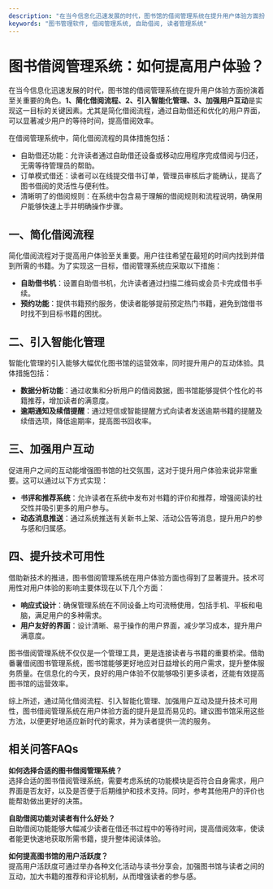 ```yaml
---
description: "在当今信息化迅速发展的时代，图书馆的借阅管理系统在提升用户体验方面扮演着至关重要的角色。**1、简化借阅流程、2、引入智能化管理、3、加强用户互动**是实现这一目标的关键因素。尤其是简化借阅流程，通过自助借还和优化的用户界面，可以显著减少用户的等待时间，提高借阅效率。"
keywords: "图书管理软件, 借阅管理系统, 自助借阅, 读者管理系统"
---
```

# 图书借阅管理系统：如何提高用户体验？

在当今信息化迅速发展的时代，图书馆的借阅管理系统在提升用户体验方面扮演着至关重要的角色。**1、简化借阅流程、2、引入智能化管理、3、加强用户互动**是实现这一目标的关键因素。尤其是简化借阅流程，通过自助借还和优化的用户界面，可以显著减少用户的等待时间，提高借阅效率。

在借阅管理系统中，简化借阅流程的具体措施包括：

- 自助借还功能：允许读者通过自助借还设备或移动应用程序完成借阅与归还，无需等待管理员的帮助。
- 订单模式借还：读者可以在线提交借书订单，管理员审核后才能确认，提高了图书借阅的灵活性与便利性。
- 清晰明了的借阅规则：在系统中包含易于理解的借阅规则和流程说明，确保用户能够快速上手并明确操作步骤。

## **一、简化借阅流程**

简化借阅流程对于提高用户体验至关重要。用户往往希望在最短的时间内找到并借到所需的书籍。为了实现这一目标，借阅管理系统应采取以下措施：

- **自助借书机**：设置自助借书机，允许读者通过扫描二维码或会员卡完成借书手续。
- **预约功能**：提供书籍预约服务，使读者能够提前预定热门书籍，避免到馆借书时找不到目标书籍的困扰。
  
## **二、引入智能化管理**

智能化管理的引入能够大幅优化图书馆的运营效率，同时提升用户的互动体验。具体措施包括：

- **数据分析功能**：通过收集和分析用户的借阅数据，图书馆能够提供个性化的书籍推荐，增加读者的满意度。
- **逾期通知及续借提醒**：通过短信或智能提醒方式向读者发送逾期书籍的提醒及续借选项，降低逾期率，提高图书回收率。

## **三、加强用户互动**

促进用户之间的互动能增强图书馆的社交氛围，这对于提升用户体验来说非常重要。这可以通过以下方式实现：

- **书评和推荐系统**：允许读者在系统中发布对书籍的评价和推荐，增强阅读的社交性并吸引更多的用户参与。
- **动态消息推送**：通过系统推送有关新书上架、活动公告等消息，提升用户的参与感和归属感。

## **四、提升技术可用性**

借助新技术的推进，图书借阅管理系统在用户体验方面也得到了显著提升。技术可用性对用户体验的影响主要体现在以下几个方面：

- **响应式设计**：确保管理系统在不同设备上均可流畅使用，包括手机、平板和电脑，满足用户的多种需求。
- **用户友好的界面**：设计清晰、易于操作的用户界面，减少学习成本，提升用户满意度。

图书借阅管理系统不仅仅是一个管理工具，更是连接读者与书籍的重要桥梁。借助番薯借阅图书管理系统，图书馆能够更好地应对日益增长的用户需求，提升整体服务质量。在信息化的今天，良好的用户体验不仅能够吸引更多读者，还能有效提高图书馆的运营效率。

综上所述，通过简化借阅流程、引入智能化管理、加强用户互动及提升技术可用性，图书借阅管理系统在用户体验方面的提升是显而易见的。建议图书馆采用这些方法，以便更好地适应新时代的需求，并为读者提供一流的服务。

## 相关问答FAQs
**如何选择合适的图书借阅管理系统？**  
选择合适的图书借阅管理系统，需要考虑系统的功能模块是否符合自身需求，用户界面是否友好，以及是否便于后期维护和技术支持。同时，参考其他用户的评价也能帮助做出更好的决策。

**自助借阅功能对读者有什么好处？**  
自助借阅功能能够大幅减少读者在借还书过程中的等待时间，提高借阅效率，使读者能更快速地获取所需书籍，提升整体阅读体验。

**如何提高图书馆的用户活跃度？**  
提高用户活跃度可通过举办各种文化活动与读书分享会，加强图书馆与读者之间的互动，加大书籍的推荐和评论机制，从而增强读者的参与感。
